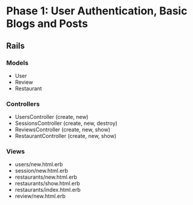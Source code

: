 # Phase 1: User Authentication, Basic Blogs and Posts

## Rails
### Models
* User
* Review
* Restaurant

### Controllers
* UsersController (create, new)
* SessionsController (create, new, destroy)
* ReviewsController (create, new, show)
* RestaurantController (create, new, show)

### Views
* users/new.html.erb
* session/new.html.erb
* restaurants/new.html.erb
* restaurants/show.html.erb
* restaurants/index.html.erb
* review/new.html.erb
